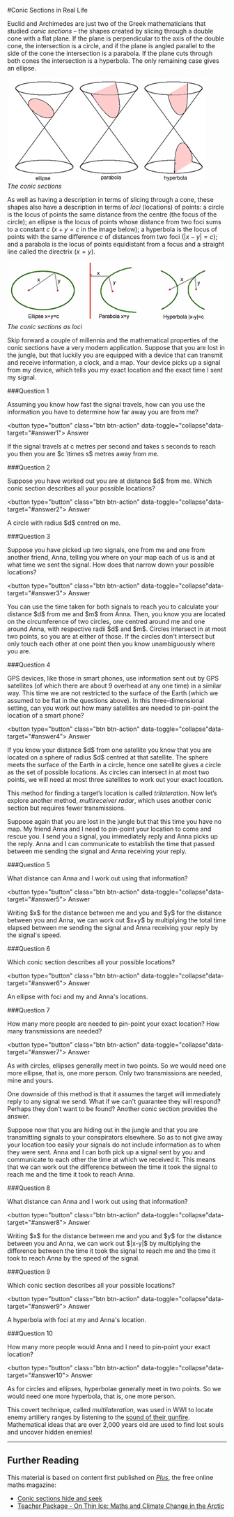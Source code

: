 #Conic Sections in Real Life


Euclid and Archimedes are just two of the Greek mathematicians that studied _conic sections_ – the shapes created by slicing through a double cone with a flat plane. If the plane is perpendicular to the axis of the double cone, the intersection is a circle, and if the plane is angled parallel to the side of the cone the intersection is a parabola. If the plane cuts through both cones the intersection is a hyperbola. The only remaining case gives an ellipse.

![Conic Sections](picture1.png)  
_The conic sections_



As well as having a description in terms of slicing through a cone, these shapes also have a description in terms of _loci_ (locations) of points: a circle is the locus of points the same distance from the centre (the focus of the circle); an ellipse is the locus of points whose distance from two foci sums to a constant $c$ ($x+y = c$ in the image below); a hyperbola is the locus of points with the same difference $c$ of distances from two foci ($|x-y| = c$); and a parabola is the locus of points equidistant from a focus and a straight line called the directrix ($x=y$).

![The conic sections as loci](picture2.png)  
_The conic sections as loci_



Skip forward a couple of millennia and the mathematical properties of the conic sections have a very modern application. Suppose that you are lost in the jungle, but that luckily you are equipped with a device that can transmit and receive information, a clock, and a map. Your device picks up a signal from my device, which tells you my exact location and the exact time I sent my signal. 


###Question 1

<div class="well">
Assuming you know how fast the signal travels, how can you use the information you have to determine how far away you are from me? 
</div>  


<button type="button" class="btn btn-action" data-toggle="collapse"data-target="#answer1">
Answer
</button>

<div id="answer1" class="collapse">
If the signal travels at c metres per second and takes s seconds to reach you then you are $c \times s$ metres away from me.
</div>


###Question 2

<div class="well">
Suppose you have worked out you are at distance $d$ from me. Which conic section describes all your possible locations?
</div>

<button type="button" class="btn btn-action" data-toggle="collapse"data-target="#answer2">
Answer
</button>

<div id="answer2" class="collapse">
A circle with radius $d$ centred on me.
</div>


###Question 3

<div class="well">
Suppose you have picked up two signals, one from me and one from another friend, Anna, telling you where on your map each of us is and at what time we sent the signal. How does that narrow down your possible locations?
</div>

<button type="button" class="btn btn-action" data-toggle="collapse"data-target="#answer3">
Answer
</button>

<div id="answer3" class="collapse">
You can use the time taken for both signals to reach you to calculate your distance $d$ from me and $m$ from Anna. Then, you know you are located on the circumference of two circles, one centred around me and one around Anna, with respective radii $d$ and $m$. Circles intersect in at most two points, so you are at either of those. If the circles don't intersect but only touch each other at one point then you know unambiguously where you are.
</div>

###Question 4

<div class="well">
GPS devices, like those in smart phones, use information sent out by GPS satellites (of which there are about 9 overhead at any one time) in a similar way. This time we are not restricted to the surface of the Earth (which we assumed to be flat in the questions above). In this three-dimensional setting, can you work out how many satellites are needed to pin-point the location of a smart phone?
</div>

<button type="button" class="btn btn-action" data-toggle="collapse"data-target="#answer4">
Answer
</button>

<div id="answer4" class="collapse">
If you know your distance $d$ from one satellite you know that you are located on a sphere of radius $d$ centred at that satellite. The sphere meets the surface of the Earth in a circle, hence one satellite gives a circle as the set of possible locations. As circles can intersect in at most two points, we will need at most three satellites to work out your exact location.
</div>

This method for finding a target’s location is called _trilateration_. Now let’s explore another method, _multireceiver radar_, which uses another conic section but requires fewer transmissions. 

Suppose again that you are lost in the jungle but that this time you have no map. My friend Anna and I need to pin-point your location to come and rescue you. I send you a signal, you immediately reply and Anna picks up the reply. Anna and I can communicate to establish the time that passed between me sending the signal and Anna receiving your reply.
  
###Question 5

<div class="well">
What distance can Anna and I work out using that information?
</div>

<button type="button" class="btn btn-action" data-toggle="collapse"data-target="#answer5">
Answer
</button>

<div id="answer5" class="collapse">
Writing $x$ for the distance between me and you and $y$ for the distance between you and Anna, we can work out $x+y$ by multiplying the total time elapsed between me sending the signal and Anna receiving your reply by the signal's speed.
</div>

###Question 6

<div class="well">
Which conic section describes all your possible locations?
</div>

<button type="button" class="btn btn-action" data-toggle="collapse"data-target="#answer6">
Answer
</button>

<div id="answer6" class="collapse">
An ellipse with foci and my and Anna's locations.
</div>

###Question 7

<div class="well">
How many more people are needed to pin-point your exact location? How many transmissions are needed?
</div>

<button type="button" class="btn btn-action" data-toggle="collapse"data-target="#answer7">
Answer
</button>

<div id="answer7" class="collapse">
As with circles, ellipses generally meet in two points. So we would need one more ellipse, that is, one more person. Only two transmissions are needed, mine and yours.
</div>

One downside of this method is that it assumes the target will immediately reply to any signal we send. What if we can't guarantee they will respond? Perhaps they don’t want to be found? Another conic section provides the answer.

Suppose now that you are hiding out in the jungle and that you are transmitting signals to your conspirators elsewhere. So as to not give away your location too easily your signals do not include information as to when they were sent. Anna and I can both pick up a signal sent by you and communicate to each other the time at which we received it. This means that we can work out the difference between the time it took the signal to reach me and the time it took to reach Anna.

###Question 8

<div class="well">
What distance can Anna and I work out using that information?
</div>

<button type="button" class="btn btn-action" data-toggle="collapse"data-target="#answer8">
Answer
</button>

<div id="answer8" class="collapse">
Writing $x$ for the distance between me and you and $y$ for the distance between you and Anna, we can work out $|x-y|$ by multiplying the difference between the time it took the signal to reach me and the time it took to reach Anna by the speed of the signal.
</div>

###Question 9

<div class="well">
Which conic section describes all your possible locations?
</div>

<button type="button" class="btn btn-action" data-toggle="collapse"data-target="#answer9">
Answer
</button>

<div id="answer9" class="collapse">
A hyperbola with foci at my and Anna's location.
</div>

###Question 10

<div class="well">
How many more people would Anna and I need to pin-point your exact location?
</div>

<button type="button" class="btn btn-action" data-toggle="collapse"data-target="#answer10">
Answer
</button>

<div id="answer10" class="collapse">
As for circles and ellipses, hyperbolae generally meet in two points. So we would need one more hyperbola, that is, one more person.
</div>

This covert technique, called _multilateration_, was used in WWI to locate enemy artillery ranges by listening to the [sound of their gunfire](http://en.wikipedia.org/wiki/Sound_ranging). Mathematical ideas that are over 2,000 years old are used to find lost souls and uncover hidden enemies!

***

## Further Reading

This material is based on content first published on _[Plus](http://plus.maths.org)_, the free online maths magazine:

* [Conic sections hide and seek](http://plus.maths.org/content/conic-section-hide-seek)
* [Teacher Package - On Thin Ice: Maths and Climate Change in the Arctic](http://plus.maths.org/content/teacher-package-thin-ice-mdash-maths-and-climate-change-arctic)


